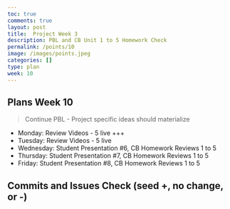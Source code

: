 ```yaml
---
toc: true
comments: true
layout: post
title:  Project Week 3
description: PBL and CB Unit 1 to 5 Homework Check
permalink: /points/10
image: /images/points.jpeg
categories: []
type: plan
week: 10
---
```


## Plans Week 10
> Continue PBL - Project specific ideas should materialize
- Monday: Review Videos - 5 live  +++
- Tuesday: Review Videos - 5 live
- Wednesday: Student Presentation #6, CB Homework Reviews 1 to 5
- Thursday: Student Presentation #7, CB Homework Reviews 1 to 5
- Friday: Student Presentation #8, CB Homework Reviews 1 to 5

## Commits and Issues Check (seed +, no change, or -)
